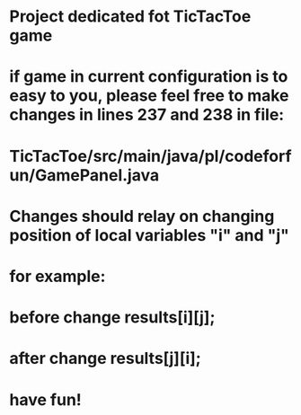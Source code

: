 # Project dedicated fot TicTacToe game
# if game in current configuration is to easy to you, please feel free to make changes in lines 237 and 238 in file:
#  TicTacToe/src/main/java/pl/codeforfun/GamePanel.java
# Changes should relay on changing position of local variables "i" and "j"
# for example:
# before change results[i][j];
# after change  results[j][i];
# have fun!
